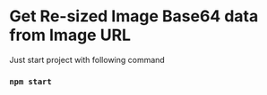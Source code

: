 # Get Re-sized Image Base64 data from Image URL

Just start project with following command 
### `npm start`